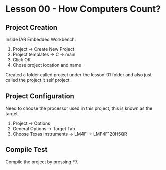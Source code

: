 # Lesson 00 - How Computers Count?

## Project Creation

Inside IAR Embedded Workbench:

1. Project -> Create New Project
2. Project templates -> C -> main
3. Click OK
4. Chose project location and name

Created a folder called project under the lesson-01 folder and also just called the project it self project.

## Project Configuration

Need to choose the processor used in this project, this is known as the target.

1. Project -> Options
2. General Options -> Target Tab
3. Choose Texas Instruments -> LM4F -> LMF4F120H5QR

## Compile Test

Compile the project by pressing F7.